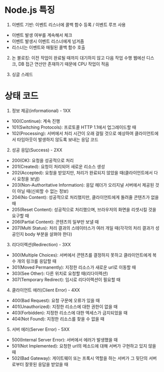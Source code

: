 # Node.js 특징

1. 이벤트 기반: 이벤트 리스너에 콜백 함수 등록 / 이벤트 루프 사용
- 이벤트 발생 여부를 계속해서 체크
- 이벤트 발생시 이벤트 리스너에게 넘겨줌
-  리스너는 이벤트와 매필된 콜백 함수 호출

2. 논 블로킹: 이전 작업이 완료될 때까지 대기하지 않고 다음 작업 수행
 웹에선 디스크, DB 접근 연산만 존재하기 때문에 CPU 작업이 적음

3. 싱글 스레드

# 상태 코드
1. 정보 제공(informational) - 1XX

- 100(Continue): 계속 진행
- 101(Switching Protocols): 프로토콜 HTTP 1.1에서 업그레이드할 때
- 102(Processing): 서버에서 처리 시간이 오래 걸릴 것으로 예상하여 클라이언트에서 타임아웃이 발생하지 않도록 보내는 응답 코드

2. 성공 응답(Success) - 2XX

- 200(OK): 요청을 성공적으로 처리
- 201(Created): 요청이 처리되어 새로운 리소스 생성
- 202(Accepted): 요청을 받았지만, 처리가 완료되지 않았을 때(클라이언트에서 다시 요청을 보냄)
- 203(Non-Authoritative Information): 응답 헤더가 오리지널 서버에서 제공된 것이 아닐 때(신뢰할 수 없는 정보)
- 204(No Content): 성공적으로 처리했지만, 클라이언트에게 돌려줄 콘텐츠가 없을 때
- 205(Reset Content): 성공적으로 처리했으며, 브라우저의 화면을 리셋시킬 것을 요구할 때
- 206(Partial Content): 콘텐츠의 일부만 보낼 때
- 207(Multi Status): 처리 결과의 스테이터스가 여러 개일 때(각각의 처리 결과가 성공인지 body 부분을 살펴야 한다)

3. 리다이렉션(Redirection) - 3XX

- 300(Multiple Choices): 서버에서 콘텐츠를 결정하지 못하고 클라이언트에게 복수 개의 링크를 응답할 때
- 301(Moved Permanently): 지정한 리소스가 새로운 url로 이동할 때
- 303(See Other): 다른 위치로 요청할 때(리다이렉션)
- 307(Temporary Redirect): 임시로 리다이렉션이 필요할 때

4. 클라이언트 에러(Client Error) - 4XX

- 400(Bad Request): 요청 구문에 오류가 있을 때
- 401(Unauthorized): 지정한 리소스에 대한 권한이 없을 때
- 403(Forbidden): 지정한 리소스에 대한 엑세스가 금지되었을 때
- 404(Not Found): 지정한 리소스를 찾을 수 없을 때

5. 서버 에러(Server Error) - 5XX

- 500(Internal Server Error): 서버에서 에러가 발생했을 때
- 501(Not Implemented): 요청한 url의 메소드에 대해 서버가 구현하고 있지 않을 때
- 502(Bad Gateway): 게이트웨이 또는 프록시 역할을 하는 서버가 그 뒷단의 서버로부터 잘못된 응답을 받았을 때
